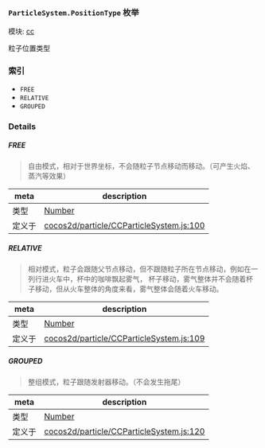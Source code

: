 ### `ParticleSystem.PositionType` 枚举



模块: [cc](../modules/cc.md)


粒子位置类型


### 索引
  - `FREE`
  - `RELATIVE`
  - `GROUPED`

### Details


##### FREE

> 自由模式，相对于世界坐标，不会随粒子节点移动而移动。（可产生火焰、蒸汽等效果）

| meta | description |
|------|-------------|
| 类型 | <a href="https://developer.mozilla.org/en/JavaScript/Reference/Global_Objects/Number" class="crosslink external" target="_blank">Number</a> |
| 定义于 | [cocos2d/particle/CCParticleSystem.js:100](https://github.com/cocos-creator/engine/blob/f120e67a8e229233f15e46cc51536723de44fd94/cocos2d/particle/CCParticleSystem.js#L100) |



##### RELATIVE

> 相对模式，粒子会跟随父节点移动，但不跟随粒子所在节点移动，例如在一列行进火车中，杯中的咖啡飘起雾气，
杯子移动，雾气整体并不会随着杯子移动，但从火车整体的角度来看，雾气整体会随着火车移动。

| meta | description |
|------|-------------|
| 类型 | <a href="https://developer.mozilla.org/en/JavaScript/Reference/Global_Objects/Number" class="crosslink external" target="_blank">Number</a> |
| 定义于 | [cocos2d/particle/CCParticleSystem.js:109](https://github.com/cocos-creator/engine/blob/f120e67a8e229233f15e46cc51536723de44fd94/cocos2d/particle/CCParticleSystem.js#L109) |



##### GROUPED

> 整组模式，粒子跟随发射器移动。（不会发生拖尾）

| meta | description |
|------|-------------|
| 类型 | <a href="https://developer.mozilla.org/en/JavaScript/Reference/Global_Objects/Number" class="crosslink external" target="_blank">Number</a> |
| 定义于 | [cocos2d/particle/CCParticleSystem.js:120](https://github.com/cocos-creator/engine/blob/f120e67a8e229233f15e46cc51536723de44fd94/cocos2d/particle/CCParticleSystem.js#L120) |


